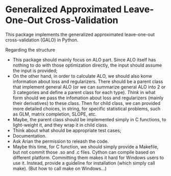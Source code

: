 # Generalized Approximated Leave-One-Out Cross-Validation

This package implements the generalized approximated leave-one-out cross-validation (GALO) in Python.

Regarding the structure
* This package should mainly focus on ALO part. Since ALO itself has nothing to do with those optimization directly, the input should assume the input is provided;
* On the other hand, in order to calculate ALO, we should also konw information about loss and regularizers. There should be a parent class that implement general ALO (or we can summarize general ALO into 2 or 3 categories and define a parent class for each type). _Think_ in what form should we pass the infomation about loss and regularizers (mainly their derivatives) to these class. Then for child class, we can provided more detailed choices, in string, for specific statistical problems, such as GLM, matrix completion, SLOPE, etc.
* Maybe, the parent class should be implemented simply in C functions, to light-weight it, and they wrap it in child class.
* Think about what should be appropriate test cases;
* Documentation.
* Ask Arian the permission to releash the code.
* Maybe this time, for C function, we should simply provide a Makefile, but not commit those .so and .c files. Cython can compile based on different platform. Committing them makes it hard for Windows users to use it. Instead, provide a guideline for installation (which simply call make). (But how to call make on Windows...)
